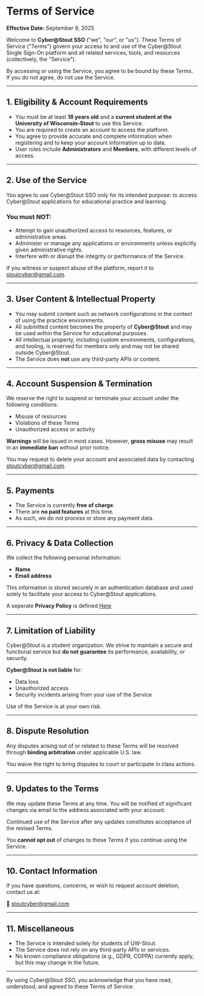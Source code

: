 # Terms of Service

**Effective Date:** September 9, 2025

Welcome to **Cyber@Stout SSO** ("we", "our", or "us"). These Terms of Service ("Terms") govern your access to and use of the Cyber@Stout Single Sign-On platform and all related services, tools, and resources (collectively, the "Service").

By accessing or using the Service, you agree to be bound by these Terms. If you do not agree, do not use the Service.

---

## 1. Eligibility & Account Requirements

- You must be at least **18 years old** and a **current student at the University of Wisconsin–Stout** to use this Service.
- You are required to create an account to access the platform.
- You agree to provide accurate and complete information when registering and to keep your account information up to date.
- User roles include **Administrators** and **Members**, with different levels of access.

---

## 2. Use of the Service

You agree to use Cyber@Stout SSO only for its intended purpose: to access Cyber@Stout applications for educational practice and learning.

### You must NOT:
- Attempt to gain unauthorized access to resources, features, or administrative areas.
- Administer or manage any applications or environments unless explicitly given administrative rights.
- Interfere with or disrupt the integrity or performance of the Service.

If you witness or suspect abuse of the platform, report it to [stoutcyber@gmail.com](mailto:stoutcyber@gmail.com).

---

## 3. User Content & Intellectual Property

- You may submit content such as network configurations in the context of using the practice environments.
- All submitted content becomes the property of **Cyber@Stout** and may be used within the Service for educational purposes.
- All intellectual property, including custom environments, configurations, and tooling, is reserved for members only and may not be shared outside Cyber@Stout.
- The Service does **not** use any third-party APIs or content.

---

## 4. Account Suspension & Termination

We reserve the right to suspend or terminate your account under the following conditions:
- Misuse of resources
- Violations of these Terms
- Unauthorized access or activity

**Warnings** will be issued in most cases. However, **gross misuse** may result in an **immediate ban** without prior notice.

You may request to delete your account and associated data by contacting [stoutcyber@gmail.com](mailto:stoutcyber@gmail.com).

---

## 5. Payments

- The Service is currently **free of charge**.
- There are **no paid features** at this time.
- As such, we do not process or store any payment data.

---

## 6. Privacy & Data Collection

We collect the following personal information:
- **Name**
- **Email address**

This information is stored securely in an authentication database and used solely to facilitate your access to Cyber@Stout applications.

A seperate **Privacy Policy** is defined [Here](/misc/sso-privacy-policy)

---

## 7. Limitation of Liability

Cyber@Stout is a student organization. We strive to maintain a secure and functional service but **do not guarantee** its performance, availability, or security.

**Cyber@Stout is not liable** for:
- Data loss
- Unauthorized access
- Security incidents arising from your use of the Service

Use of the Service is at your own risk.

---

## 8. Dispute Resolution

Any disputes arising out of or related to these Terms will be resolved through **binding arbitration** under applicable U.S. law.

You waive the right to bring disputes to court or participate in class actions.

---

## 9. Updates to the Terms

We may update these Terms at any time. You will be notified of significant changes via email to the address associated with your account.

Continued use of the Service after any updates constitutes acceptance of the revised Terms.

You **cannot opt out** of changes to these Terms if you continue using the Service.

---

## 10. Contact Information

If you have questions, concerns, or wish to request account deletion, contact us at:

📧 [stoutcyber@gmail.com](mailto:stoutcyber@gmail.com)

---

## 11. Miscellaneous

- The Service is intended solely for students of UW-Stout.
- The Service does not rely on any third-party APIs or services.
- No known compliance obligations (e.g., GDPR, COPPA) currently apply, but this may change in the future.

---

By using Cyber@Stout SSO, you acknowledge that you have read, understood, and agreed to these Terms of Service.
